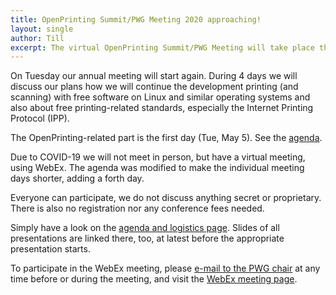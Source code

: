 ```yaml
---
title: OpenPrinting Summit/PWG Meeting 2020 approaching!
layout: single
author: Till
excerpt: The virtual OpenPrinting Summit/PWG Meeting will take place this week, from Tuesday, May 5 to Friday, May 8, Tuesday is OpenPrinting day
---
```

On Tuesday our annual meeting will start again. During 4 days we will discuss our plans how we will continue the development printing (and scanning) with free software on Linux and similar operating systems and also about free printing-related standards, especially the Internet Printing Protocol (IPP).

The OpenPrinting-related part is the first day (Tue, May 5). See the [agenda](http://www.pwg.org/chair/meeting-info/may-2020-virtual.html).

Due to COVID-19 we will not meet in person, but have a virtual meeting, using WebEx. The agenda was modified to make the individual meeting days shorter, adding a forth day.

Everyone can participate, we do not discuss anything secret or proprietary. There is also no registration nor any conference fees needed.

Simply have a look on the [agenda and logistics page](http://www.pwg.org/chair/meeting-info/may-2020-virtual.html). Slides of all presentations are linked there, too, at latest before the appropriate presentation starts.

To participate in the WebEx meeting, please [e-mail to the PWG chair](mailto:chair@pwg.org) at any time before or during the meeting, and visit the [WebEx meeting page](https://ieee-isto.webex.com/ieee-isto/j.php?MTID=me6d5c9007b21df65665da7d3f262a845).

